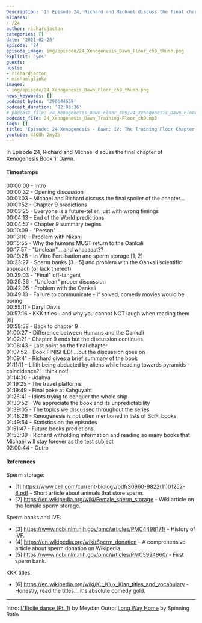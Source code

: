 ```yaml
---
Description: 'In Episode 24, Richard and Michael discuss the final chapter of Xenogenesis Book 1: Dawn.'
aliases:
- /24
author: richardjacton
categories: []
date: '2021-02-28'
episode: '24'
episode_image: img/episode/24_Xenogenesis_Dawn_Floor_ch9_thumb.png
explicit: 'yes'
guests:
hosts:
- richardjacton
- michaelglinka
images:
- img/episode/24_Xenogenesis_Dawn_Floor_ch9_thumb.png
news_keywords: []
podcast_bytes: '296644659'
podcast_duration: '02:03:36'
# podcast_file: 24_Xenogenesis_Dawn_Floor_ch9/24_Xenogenesis_Dawn_Floor_ch9.mp3
podcast_file: 24_Xenogenesis_Dawn_Training-Floor_ch9.mp3
tags: []
title: 'Episode: 24 Xenogenesis - Dawn: IV: The Training Floor Chapter 9'
youtube: 44OUh-2myZo
---
```


In Episode 24, Richard and Michael discuss the final chapter of Xenogenesis Book 1: Dawn.

#### Timestamps

00:00:00 - Intro\
00:00:32 - Opening discussion\
00:01:03 - Michael and Richard discuss the final spoiler of the chapter...\
00:01:52 - Chapter 9 predictions\
00:03:25 - Everyone is a future-teller, just with wrong timings\
00:04:13 - End of the World predictions\
00:04:57 - Chapter 9 summary begins\
00:10:09 - "Person"\
00:13:10 - Problem with Nikanj\
00:15:55 - Why the humans MUST return to the Oankali\
00:17:57 - "Unclean"... and whaaaaat??\
00:19:28 - In Vitro Fertilisation and sperm storage [1, 2]\
00:23:27 - Sperm banks [3 - 5] and problem with the Oankali scientific approach (or lack thereof)\
00:29:03 - "Final" off-tangent\
00:29:36 - "Unclean" proper discussion\
00:42:05 - Problem with the Oankali\
00:49:13 - Failure to communicate - if solved, comedy movies would be boring\
00:55:11 - Daryl Davis\
00:57:16 - KKK titles - and why you cannot NOT laugh when reading them [6]\
00:58:58 - Back to chapter 9\
01:00:27 - Difference between Humans and the Oankali\
01:02:21 - Chapter 9 ends but the discussion continues\
01:06:43 - Last point on the final chapter\
01:07:52 - Book FINISHED! ...but the discussion goes on\
01:09:41 - Richard gives a brief summary of the book\
01:11:11 - Lilith being abducted by aliens while heading towards pyramids - coincidence?! I think not!\
01:14:30 - Jdahya\
01:19:25 - The travel platforms\
01:19:49 - Final poke at Kahguyaht\
01:26:41 - Idiots trying to conquer the whole ship\
01:30:52 - We appreciate the book and its unpredictability\
01:39:05 - The topics we discussed throughout the series\
01:48:28 - Xenogenesis is not often mentioned in lists of SciFi books\
01:49:54 - Statistics on the episodes\
01:51:47 - Future books predictions\
01:53:39 - Richard witholding information and reading so many books that Michael will stay forever as the test subject\
02:00:44 - Outro

#### References

Sperm storage:
- [1] https://www.cell.com/current-biology/pdf/S0960-9822(11)01252-8.pdf - Short article about animals that store sperm.
- [2] https://en.wikipedia.org/wiki/Female_sperm_storage - Wiki article on the female sperm storage.

Sperm banks and IVF:
- [3] https://www.ncbi.nlm.nih.gov/pmc/articles/PMC4498171/ - History of IVF.
- [4] https://en.wikipedia.org/wiki/Sperm_donation - A comprehensive article about sperm donation on Wikipedia.
- [5] https://www.ncbi.nlm.nih.gov/pmc/articles/PMC5924960/ - First sperm bank.

KKK titles:
- [6] https://en.wikipedia.org/wiki/Ku_Klux_Klan_titles_and_vocabulary - Honestly, read the titles... it's absolute comedy gold.

---
Intro: [L'Etoile danse (Pt. 1)](https://freemusicarchive.org/music/Meydan/Havor/6-_LEtoile_danse_Pt_1_1738) by Meydan
Outro: [Long Way Home](https://freemusicarchive.org/music/Spinning_Ratio/Long_Way_Home/Long_Way_Home) by Spinning Ratio
